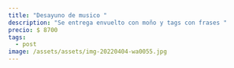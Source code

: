 ```yaml
---
title: "Desayuno de musico "
description: "Se entrega envuelto con moño y tags con frases "
precio: $ 8700
tags:
  - post
image: /assets/assets/img-20220404-wa0055.jpg
---
```

